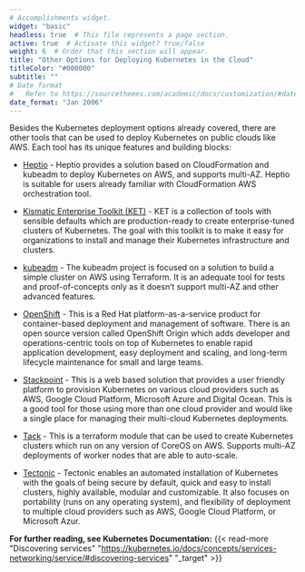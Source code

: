 ```yaml
---
# Accomplishments widget.
widget: "basic"  
headless: true  # This file represents a page section.
active: true  # Activate this widget? true/false
weight: 6  # Order that this section will appear.
title: "Other Options for Deploying Kubernetes in the Cloud"
titleColor: "#000000"
subtitle: ""
# Date format
#   Refer to https://sourcethemes.com/academic/docs/customization/#date-format
date_format: "Jan 2006"
---
```

Besides the Kubernetes deployment options already covered, there are other tools that can be used to deploy Kubernetes on public clouds like AWS. Each tool has its unique features and building blocks:



* [Heptio](https://github.com/heptio/aws-quickstart) - Heptio provides a solution based on CloudFormation and kubeadm to deploy Kubernetes on AWS, and supports multi-AZ. Heptio is suitable for users already familiar with CloudFormation AWS orchestration tool.

* [Kismatic Enterprise Toolkit (KET)](https://github.com/apprenda/kismatic) - KET is a collection of tools with sensible defaults which are production-ready to create enterprise-tuned clusters of Kubernetes. The goal with this toolkit is to make it easy for organizations to install and manage their Kubernetes infrastructure and clusters.

* [kubeadm](https://github.com/upmc-enterprises/kubeadm-aws) - The kubeadm project is focused on a solution to build a simple cluster on AWS using Terraform. It is an adequate tool for tests and proof-of-concepts only as it doesn’t support multi-AZ and other advanced features.

* [OpenShift](https://www.openshift.com/) - This is a Red Hat platform-as-a-service product for container-based deployment and management of software. There is an open source version called OpenShift Origin which adds developer and operations-centric tools on top of Kubernetes to enable rapid application development, easy deployment and scaling, and long-term lifecycle maintenance for small and large teams.

* [Stackpoint](https://stackpoint.io/) - This is a web based solution that provides a user friendly platform to provision Kubernetes on various cloud providers such as AWS, Google Cloud Platform, Microsoft Azure and Digital Ocean. This is a good tool for those using more than one cloud provider and would like a single place for managing their multi-cloud Kubernetes deployments.

* [Tack](https://github.com/kz8s/tack) - This is a terraform module that can be used to create Kubernetes clusters which run on any version of CoreOS on AWS. Supports multi-AZ deployments of worker nodes that are able to auto-scale.

* [Tectonic](https://github.com/coreos/tectonic-installer) - Tectonic enables an automated installation of Kubernetes with the goals of being secure by default, quick and easy to install clusters, highly available, modular and customizable. It also focuses on portability (runs on any operating system), and flexibility of deployment to multiple cloud providers such as AWS, Google Cloud Platform, or Microsoft Azur.


**For further reading, see Kubernetes Documentation:** {{< read-more "Discovering services" "https://kubernetes.io/docs/concepts/services-networking/service/#discovering-services" "_target"  >}}	
	
